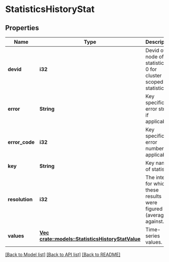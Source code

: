 # StatisticsHistoryStat

## Properties
Name | Type | Description | Notes
------------ | ------------- | ------------- | -------------
**devid** | **i32** | Devid of node of statistic or 0 for cluster scoped statistics. | [default to null]
**error** | **String** | Key specific error string, if applicable. | [optional] [default to null]
**error_code** | **i32** | Key specific error number, if applicable. | [optional] [default to null]
**key** | **String** | Key name of statistic. | [default to null]
**resolution** | **i32** | The interval for which these results were figured (averaged against.) | [default to null]
**values** | [**Vec <crate::models::StatisticsHistoryStatValue>**](StatisticsHistoryStatValue.md) | Time-series values. | [optional] [default to null]

[[Back to Model list]](../README.md#documentation-for-models) [[Back to API list]](../README.md#documentation-for-api-endpoints) [[Back to README]](../README.md)



